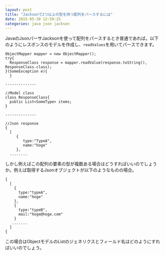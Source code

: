 ```yaml
---
layout: post
title: "Jacksonで2つ以上の型を持つ配列をパースするには"
date: 2015-05-30 12:59:25
categories: java json jackson
---
```

<p>JavaのJsonパーサJacksonを使って配列をパースするとき普通であれば。以下のようにレスポンスのモデルを作成し、<code>readValues</code>を用いてパースできます。</p>



<pre class="lang-html prettyprint-override"><code>ObjectMapper mapper = new ObjectMapper();
try{
  ResponseClass response = mapper.readValue(response.toString(), ResponseClass.class);
}(SomeException e){
  }

--------------

//Model class
class ResponseClass{
  public List&lt;SomeType&gt; items;
}

--------------

//Json response
{
  [
     {
        type:"TypeA",
        name:"hoge"
     },
  ........
</code></pre>

<p>しかし例えばこの配列の要素の型が複数ある場合はどうすればいいのでしょうか。例えば取得するJsonオブジェクトが以下のようなものの場合。</p>



<pre class="lang-html prettyprint-override"><code>{
  [
    {
      type:"typeA",
      name:"hoge"
    },
    {
      type:"typeB",
      mail:"hoge@hoge.com"
    }
   .......
  ]
{
</code></pre>

<p>この場合はObjectモデルのListのジェネリクスとフィールド名はどのようにすればいいのでしょう。</p>
